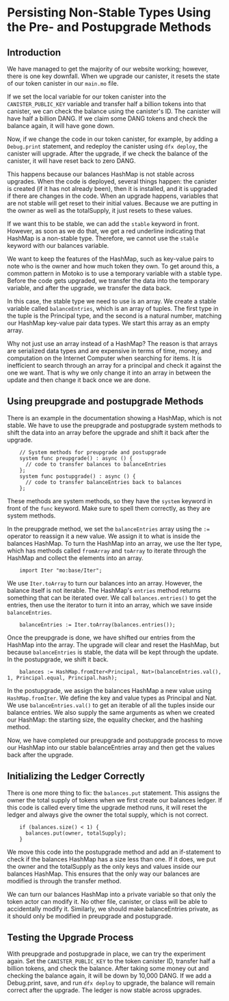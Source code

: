 # Persisting Non-Stable Types Using the Pre- and Postupgrade Methods

## Introduction

We have managed to get the majority of our website working; however, there is one key downfall. When we upgrade our canister, it resets the state of our token canister in our `main.mo` file.

If we set the local variable for our token canister into the `CANISTER_PUBLIC_KEY` variable and transfer half a billion tokens into that canister, we can check the balance using the canister's ID. The canister will have half a billion DANG. If we claim some DANG tokens and check the balance again, it will have gone down.

Now, if we change the code in our token canister, for example, by adding a `Debug.print` statement, and redeploy the canister using `dfx deploy`, the canister will upgrade. After the upgrade, if we check the balance of the canister, it will have reset back to zero DANG.

This happens because our balances HashMap is not stable across upgrades. When the code is deployed, several things happen: the canister is created (if it has not already been), then it is installed, and it is upgraded if there are changes in the code. When an upgrade happens, variables that are not stable will get reset to their initial values. Because we are putting in the owner as well as the totalSupply, it just resets to these values.

If we want this to be stable, we can add the `stable` keyword in front. However, as soon as we do that, we get a red underline indicating that HashMap is a non-stable type. Therefore, we cannot use the `stable` keyword with our balances variable.

We want to keep the features of the HashMap, such as key-value pairs to note who is the owner and how much token they own. To get around this, a common pattern in Motoko is to use a temporary variable with a stable type. Before the code gets upgraded, we transfer the data into the temporary variable, and after the upgrade, we transfer the data back.

In this case, the stable type we need to use is an array. We create a stable variable called `balanceEntries`, which is an array of tuples. The first type in the tuple is the Principal type, and the second is a natural number, matching our HashMap key-value pair data types. We start this array as an empty array.

Why not just use an array instead of a HashMap? The reason is that arrays are serialized data types and are expensive in terms of time, money, and computation on the Internet Computer when searching for items. It is inefficient to search through an array for a principal and check it against the one we want. That is why we only change it into an array in between the update and then change it back once we are done.

## Using preupgrade and postupgrade Methods

There is an example in the documentation showing a HashMap, which is not stable. We have to use the preupgrade and postupgrade system methods to shift the data into an array before the upgrade and shift it back after the upgrade.

```mo
    // System methods for preupgrade and postupgrade
    system func preupgrade() : async () {
      // code to transfer balances to balanceEntries
    };
    system func postupgrade() : async () {
      // code to transfer balanceEntries back to balances
    };
```

These methods are system methods, so they have the `system` keyword in front of the `func` keyword. Make sure to spell them correctly, as they are system methods.

In the preupgrade method, we set the `balanceEntries` array using the `:=` operator to reassign it a new value. We assign it to what is inside the balances HashMap. To turn the HashMap into an array, we use the Iter type, which has methods called `fromArray` and `toArray` to iterate through the HashMap and collect the elements into an array.

```mo
    import Iter "mo:base/Iter";
```

We use `Iter.toArray` to turn our balances into an array. However, the balance itself is not iterable. The HashMap's `entries` method returns something that can be iterated over. We call `balances.entries()` to get the entries, then use the iterator to turn it into an array, which we save inside `balanceEntries`.

```mo
    balanceEntries := Iter.toArray(balances.entries());
```

Once the preupgrade is done, we have shifted our entries from the HashMap into the array. The upgrade will clear and reset the HashMap, but because `balanceEntries` is stable, the data will be kept through the update. In the postupgrade, we shift it back.

```mo
    balances := HashMap.fromIter<Principal, Nat>(balanceEntries.val(), 1, Principal.equal, Principal.hash);
```

In the postupgrade, we assign the balances HashMap a new value using `HashMap.fromIter`. We define the key and value types as Principal and Nat. We use `balanceEntries.val()` to get an iterable of all the tuples inside our balance entries. We also supply the same arguments as when we created our HashMap: the starting size, the equality checker, and the hashing method.

Now, we have completed our preupgrade and postupgrade process to move our HashMap into our stable balanceEntries array and then get the values back after the upgrade.

## Initializing the Ledger Correctly

There is one more thing to fix: the `balances.put` statement. This assigns the owner the total supply of tokens when we first create our balances ledger. If this code is called every time the upgrade method runs, it will reset the ledger and always give the owner the total supply, which is not correct.

```mo
    if (balances.size() < 1) {
      balances.put(owner, totalSupply);
    }
```

We move this code into the postupgrade method and add an if-statement to check if the balances HashMap has a size less than one. If it does, we put the owner and the totalSupply as the only keys and values inside our balances HashMap. This ensures that the only way our balances are modified is through the transfer method.

We can turn our balances HashMap into a private variable so that only the token actor can modify it. No other file, canister, or class will be able to accidentally modify it. Similarly, we should make balanceEntries private, as it should only be modified in preupgrade and postupgrade.

## Testing the Upgrade Process

With preupgrade and postupgrade in place, we can try the experiment again. Set the `CANISTER_PUBLIC_KEY` to the token canister ID, transfer half a billion tokens, and check the balance. After taking some money out and checking the balance again, it will be down by 10,000 DANG. If we add a Debug.print, save, and run `dfx deploy` to upgrade, the balance will remain correct after the upgrade. The ledger is now stable across upgrades.
